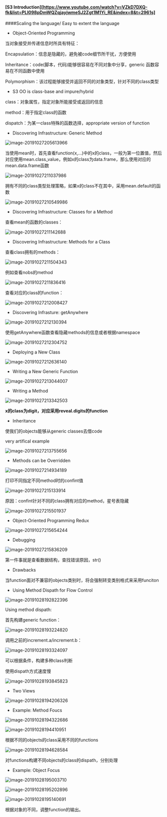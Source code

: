 #### [S3 Introduction][https://www.youtube.com/watch?v=VZkD7DXQ-fk&list=PLI098pDmWQZqjayjwmeSJ2Zgt1M1Yi_RE&index=8&t=2961s]

####Scaling the language/ Easy to extent the language

* Object-Oriented Programming

当对象接受并传递信息时所具有特征：

Encapsulation：信息是隐藏的，避免被code细节所干扰，方便使用

Inheritance：code(脚本，代码)能够很容易在不同对象中分享，generic 函数容易在不同函数中使用

Polymorphism：该过程能够接受并返回不同的对象类型，针对不同的class类型

* S3 OO is class-base and impure/hybrid

class：对象属性，指定对象所能接受或返回的信息

method：用于指定class的函数

dispatch：为某一class特殊的函数选择，appropriate version of function

* Discovering Infrastructure: Generic Method

![image-20191027205613966](https://tva1.sinaimg.cn/large/006y8mN6gy1g8d1zecmqhj30sc04ujrx.jpg)

当使用mean时，首先查看function(x,...)中的x的class，一般为第一位置值，然后对应使用mean.class_value，例如x的class为data.frame，那么使用对应的mean.data.frame函数

![image-20191027211037986](https://tva1.sinaimg.cn/large/006y8mN6gy1g8d2ee8851j30ww02odg8.jpg)

拥有不同的class类型处理策略，如果x的class不在其中，采用mean.default的函数

![image-20191027210549986](https://tva1.sinaimg.cn/large/006y8mN6gy1g8d29enm6fj318j0u07a6.jpg)

* Discovering Infrastructure: Classes for a Method

查看mean的函数的classes：

![image-20191027211142688](https://tva1.sinaimg.cn/large/006y8mN6gy1g8d2fifjd4j30wo02yaak.jpg)

* Discovering Infrastructure: Methods for a Class

查看class拥有的methods：

![image-20191027211504343](https://tva1.sinaimg.cn/large/006y8mN6gy1g8d2j0cpkvj30wm05uab4.jpg)

例如查看nobs的method

![image-20191027211836416](https://tva1.sinaimg.cn/large/006y8mN6gy1g8d2mouif5j30we04mq3k.jpg)

查看对应的class的function：

![image-20191027212008427](https://tva1.sinaimg.cn/large/006y8mN6gy1g8d2oa5zokj30wq02a3ym.jpg)

* Discovering Infrasture: getAnywhere

![image-20191027212130394](https://tva1.sinaimg.cn/large/006y8mN6gy1g8d2pptay5j30x00bmgno.jpg)

使用getAnywhere函数查看隐藏methods的信息或者根据namespace

![image-20191027212304752](https://tva1.sinaimg.cn/large/006y8mN6gy1g8d2rc68i5j30wi05qq3w.jpg)

* Deploying a New Class

![image-20191027212636140](https://tva1.sinaimg.cn/large/006y8mN6gy1g8d2v0275jj30w604y0t4.jpg)

* Writing a New Generic Function

![image-20191027213044007](https://tva1.sinaimg.cn/large/006y8mN6gy1g8d2zapdn3j30wu0143yl.jpg)

* Writing a Method

![image-20191027213342503](https://tva1.sinaimg.cn/large/006y8mN6gy1g8d32el014j30w804o0tj.jpg)

**x的class为digit，对应采用reveal.digits的function**

* Inheritance

使我们的objects能够从generic classes去借code

very artifical example

![image-20191027213755656](https://tva1.sinaimg.cn/large/006y8mN6gy1g8d36sdukpj30we02sq34.jpg)

* Methods can be Overridden

![image-20191027214934189](https://tva1.sinaimg.cn/large/006y8mN6gy1g8d3iw8a0dj30wg04cwf5.jpg)

打印不同指定不同method时的confint值

![image-20191027215133914](https://tva1.sinaimg.cn/large/006y8mN6gy1g8d3kz7vuwj30wc08qwg5.jpg)

原因：confint针对不同的class拥有对应的method，星号表隐藏

![image-20191027215501937](https://tva1.sinaimg.cn/large/006y8mN6gy1g8d3oky1erj30wu04udgr.jpg)

* Object-Oriented Programming Redux

![image-20191027215654244](https://tva1.sinaimg.cn/large/006y8mN6gy1g8d3qj8vjxj318o06k75p.jpg)

* Debugging

![image-20191027215836209](https://tva1.sinaimg.cn/large/006y8mN6gy1g8d3scdigsj31900bcmyn.jpg)

第一件事就是查看数据结构，查找错误原因，str()

* Drawbacks

当function面对不兼容的objects类别时，将会强制转变类别格式来采用funciton

* Using Method Dispath for Flow Control

![image-20191028192822396](https://tva1.sinaimg.cn/large/006y8mN6gy1g8e52c0tu8j30re0e4401.jpg)

Using method dispath:

首先构建generic function：

![image-20191028193224820](https://tva1.sinaimg.cn/large/006y8mN6gy1g8e56i89pfj30qw05kq3s.jpg)

调用之前的increment.a/increment.b：

![image-20191028193324097](https://tva1.sinaimg.cn/large/006y8mN6gy1g8e57k4ugqj30re03qaab.jpg)

可以根据条件，构建多种class判断

使用dispath方式速度慢

![image-20191028193845823](https://tva1.sinaimg.cn/large/006y8mN6gy1g8e5d439amj30rg05sjs8.jpg)

* Two Views

![image-20191028194206326](https://tva1.sinaimg.cn/large/006y8mN6gy1g8e5gl2zx6j313m046dg5.jpg)

* Example: Method Foucs

![image-20191028194322686](https://tva1.sinaimg.cn/large/006y8mN6gy1g8e5hww65xj313y08w0v4.jpg)

![image-20191028194410951](https://tva1.sinaimg.cn/large/006y8mN6gy1g8e5iqul45j314m0kkdjw.jpg)

根据不同的objects的class采用不同的functions

![image-20191028194628584](https://tva1.sinaimg.cn/large/006y8mN6gy1g8e5l52eduj313y0bstb2.jpg)

对functions构建不同objects的class的dispath，分别处理

* Example: Object Focus

![image-20191028195003710](https://tva1.sinaimg.cn/large/006y8mN6gy1g8e5ovgtv1j314a0d2goe.jpg)

![image-20191028195202896](https://tva1.sinaimg.cn/large/006y8mN6gy1g8e5qxcgxqj314y02uglv.jpg)

![image-20191028195140691](https://tva1.sinaimg.cn/large/006y8mN6gy1g8e5qjtr0hj31440eidih.jpg)

根据对象的不同，调整function的输出。







